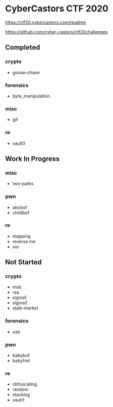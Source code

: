 # CyberCastors CTF 2020

https://ctf20.cybercastors.com/readme

https://github.com/cyber-castors/ctf20challenges

## Completed

### crypto

 - goose-chase

### forensics

 - byte_manipulation

### misc

 - gif

### re

 - vault0

## Work In Progress

### misc

 - two-paths

### pwn

 - abcbof
 - childbof

### re

 - mapping
 - reverse me
 - xor

## Not Started

### crypto

 - msb
 - rsa
 - sigma1
 - sigma2
 - stalk-market

### forensics

 - usb

### pwn

 - babybof
 - babyfmt

### re

 - obfuscating
 - random
 - stacking
 - vault1

